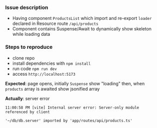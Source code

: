### Issue description

- Having component `ProductsList` which import and re-export `loader` declared in Resource route `/api/products`
- Component contains Suspense/Await to dynamically show skeleton while loading data

### Steps to reproduce

- clone repo
- install dependencies with `npm install`
- run code `npm run dev`
- access `http://localhost:5173`

**Expected**: page opens, initially `Suspense` show "loading" then, when `products` array is awaited show jsonified array

**Actually**: server error

```
11:00:58 PM [vite] Internal server error: Server-only module referenced by client

'~/db/db.server' imported by 'app/routes/api/products.ts'
```
